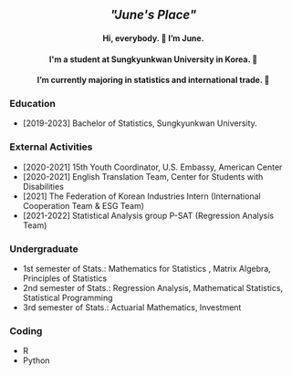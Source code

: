 <div align=center>
  
## <i> "June's Place" </i>

</div>

<div align=center>

#### Hi, everybody. 👋 I’m June. 
#### I'm a student at Sungkyunkwan University in Korea. 👀
#### I’m currently majoring in statistics and international trade. 🌱


</div>

</div>



### Education
- [2019-2023] Bachelor of Statistics, Sungkyunkwan University.


### External Activities
- [2020-2021] 15th Youth Coordinator, U.S. Embassy, American Center
- [2020-2021] English Translation Team, Center for Students with Disabilities
- [2021] The Federation of Korean Industries Intern (International Cooperation Team & ESG Team)
- [2021-2022] Statistical Analysis group P-SAT (Regression Analysis Team)


### Undergraduate
- 1st semester of Stats.: Mathematics for Statistics , Matrix Algebra, Principles of Statistics
- 2nd semester of Stats.: Regression Analysis, Mathematical Statistics, Statistical Programming
- 3rd semester of Stats.: Actuarial Mathematics, Investment

### Coding
- R
- Python



<!---
Junelim829/Junelim829 is a ✨ special ✨ repository because its `README.md` (this file) appears on your GitHub profile.
You can click the Preview link to take a look at your changes.
--->
